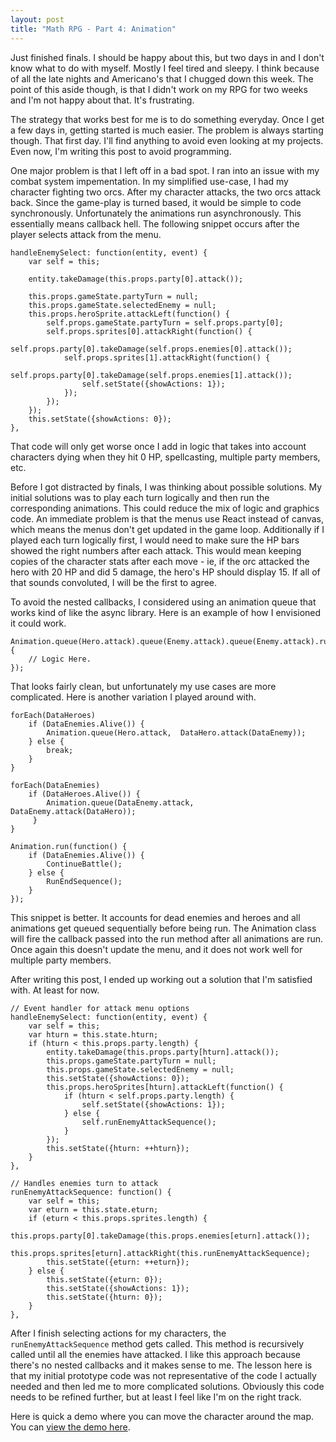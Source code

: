 ```yaml
---
layout: post
title: "Math RPG - Part 4: Animation"
---
```


Just finished finals. I should be happy about this, but two days in and I don't know what to do with myself. Mostly I feel tired and sleepy. I think because of all the late nights and Americano's that I chugged down this week. The point of this aside though, is that I didn't work on my RPG for two weeks and I'm not happy about that. It's frustrating.

The strategy that works best for me is to do something everyday. Once I get a few days in, getting started is much easier. The problem is always starting though. That first day. I'll find anything to avoid even looking at my projects. Even now, I'm writing this post to avoid programming.

One major problem is that I left off in a bad spot. I ran into an issue with my combat system impementation. In my simplified use-case, I had my character fighting two orcs. After my character attacks, the two orcs attack back. Since the game-play is turned based, it would be simple to code synchronously. Unfortunately the animations run asynchronously. This essentially means callback hell. The following snippet occurs after the player selects attack from the menu.

```
handleEnemySelect: function(entity, event) {
    var self = this;

    entity.takeDamage(this.props.party[0].attack());

    this.props.gameState.partyTurn = null;
    this.props.gameState.selectedEnemy = null;
    this.props.heroSprite.attackLeft(function() {
        self.props.gameState.partyTurn = self.props.party[0];
        self.props.sprites[0].attackRight(function() {
            self.props.party[0].takeDamage(self.props.enemies[0].attack());
            self.props.sprites[1].attackRight(function() {
                self.props.party[0].takeDamage(self.props.enemies[1].attack());
                self.setState({showActions: 1});
            });
        });
    });
    this.setState({showActions: 0});
},
```

That code will only get worse once I add in logic that takes into account characters dying when they hit 0 HP, spellcasting, multiple party members, etc.

Before I got distracted by finals, I was thinking about possible solutions. My initial solutions was to play each turn logically and then run the corresponding animations. This could reduce the mix of logic and graphics code. An immediate problem is that the menus use React instead of canvas, which means the menus don't get updated in the game loop. Additionally if I played each turn logically first, I would need to make sure the HP bars showed the right numbers after each attack. This would mean keeping copies of the character stats after each move - ie, if the orc attacked the hero with 20 HP and did 5 damage, the hero's HP should display 15. If all of that sounds convoluted, I will be the first to agree.

To avoid the nested callbacks, I considered using an animation queue that works kind of like the async library. Here is an example of how I envisioned it could work.

```
Animation.queue(Hero.attack).queue(Enemy.attack).queue(Enemy.attack).run(function() {
    // Logic Here.
});
```

That looks fairly clean, but unfortunately my use cases are more complicated. Here is another variation I played around with.

```
forEach(DataHeroes)
    if (DataEnemies.Alive()) {
        Animation.queue(Hero.attack,  DataHero.attack(DataEnemy));
    } else {
        break;
    }
}

forEach(DataEnemies)
    if (DataHeroes.Alive()) {
        Animation.queue(DataEnemy.attack,  DataEnemy.attack(DataHero));
     }
}

Animation.run(function() {
    if (DataEnemies.Alive()) {
        ContinueBattle();
    } else {
        RunEndSequence();
    }
});
```

This snippet is better. It accounts for dead enemies and heroes and all animations get queued sequentially before being run. The Animation class will fire the callback passed into the run method after all animations are run. Once again this doesn't update the menu, and it does not work well for multiple party members.

After writing this post, I ended up working out a solution that I'm satisfied with. At least for now.

```
// Event handler for attack menu options
handleEnemySelect: function(entity, event) {
    var self = this;
    var hturn = this.state.hturn;
    if (hturn < this.props.party.length) {
        entity.takeDamage(this.props.party[hturn].attack());
        this.props.gameState.partyTurn = null;
        this.props.gameState.selectedEnemy = null;
        this.setState({showActions: 0});
        this.props.heroSprites[hturn].attackLeft(function() {
            if (hturn < self.props.party.length) {
                self.setState({showActions: 1});
            } else {
                self.runEnemyAttackSequence();
            }
        });
        this.setState({hturn: ++hturn});
    }
},

// Handles enemies turn to attack
runEnemyAttackSequence: function() {
    var self = this;
    var eturn = this.state.eturn;
    if (eturn < this.props.sprites.length) {
        this.props.party[0].takeDamage(this.props.enemies[eturn].attack());
        this.props.sprites[eturn].attackRight(this.runEnemyAttackSequence);
        this.setState({eturn: ++eturn});
    } else {
        this.setState({eturn: 0});
        this.setState({showActions: 1});
        this.setState({hturn: 0});
    }
},
```

After I finish selecting actions for my characters, the `runEnemyAttackSequence` method gets called. This method is recursively called until all the enemies have attacked. I like this approach because there's no nested callbacks and it makes sense to me. The lesson here is that my initial prototype code was not representative of the code I actually needed and then led me to more complicated solutions. Obviously this code needs to be refined further, but at least I feel like I'm on the right track.

Here is quick a demo where you can move the character around the map. You can [view the demo here](/projects/rpg/demo-1/).
